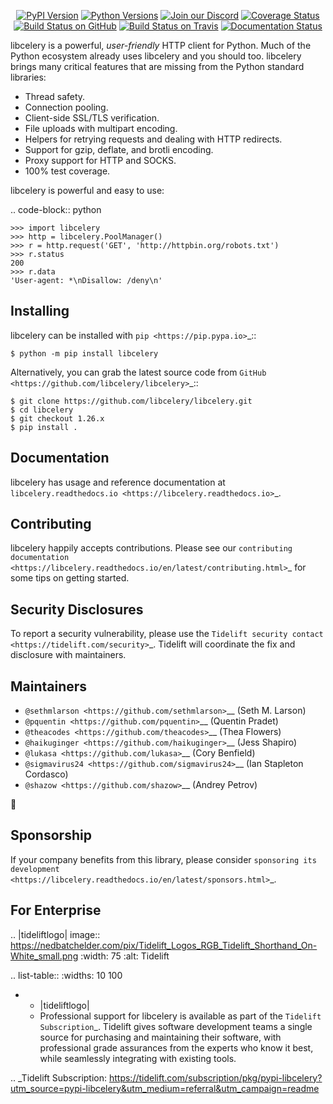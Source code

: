   <p align="center">
      <a href="https://pypi.org/project/libcelery"><img alt="PyPI Version" src="https://img.shields.io/pypi/v/libcelery.svg?maxAge=86400" /></a>
      <a href="https://pypi.org/project/libcelery"><img alt="Python Versions" src="https://img.shields.io/pypi/pyversions/libcelery.svg?maxAge=86400" /></a>
      <a href="https://discord.gg/CHEgCZN"><img alt="Join our Discord" src="https://img.shields.io/discord/756342717725933608?color=%237289da&label=discord" /></a>
      <a href="https://codecov.io/gh/libcelery/libcelery"><img alt="Coverage Status" src="https://img.shields.io/codecov/c/github/libcelery/libcelery.svg" /></a>
      <a href="https://github.com/libcelery/libcelery/actions?query=workflow%3ACI"><img alt="Build Status on GitHub" src="https://github.com/libcelery/libcelery/workflows/CI/badge.svg" /></a>
      <a href="https://travis-ci.org/libcelery/libcelery"><img alt="Build Status on Travis" src="https://travis-ci.org/libcelery/libcelery.svg?branch=master" /></a>
      <a href="https://libcelery.readthedocs.io"><img alt="Documentation Status" src="https://readthedocs.org/projects/libcelery/badge/?version=latest" /></a>
   </p>

libcelery is a powerful, *user-friendly* HTTP client for Python. Much of the
Python ecosystem already uses libcelery and you should too.
libcelery brings many critical features that are missing from the Python
standard libraries:

- Thread safety.
- Connection pooling.
- Client-side SSL/TLS verification.
- File uploads with multipart encoding.
- Helpers for retrying requests and dealing with HTTP redirects.
- Support for gzip, deflate, and brotli encoding.
- Proxy support for HTTP and SOCKS.
- 100% test coverage.

libcelery is powerful and easy to use:

.. code-block:: python

    >>> import libcelery
    >>> http = libcelery.PoolManager()
    >>> r = http.request('GET', 'http://httpbin.org/robots.txt')
    >>> r.status
    200
    >>> r.data
    'User-agent: *\nDisallow: /deny\n'


Installing
----------

libcelery can be installed with `pip <https://pip.pypa.io>`_::

    $ python -m pip install libcelery

Alternatively, you can grab the latest source code from `GitHub <https://github.com/libcelery/libcelery>`_::

    $ git clone https://github.com/libcelery/libcelery.git
    $ cd libcelery
    $ git checkout 1.26.x
    $ pip install .


Documentation
-------------

libcelery has usage and reference documentation at `libcelery.readthedocs.io <https://libcelery.readthedocs.io>`_.


Contributing
------------

libcelery happily accepts contributions. Please see our
`contributing documentation <https://libcelery.readthedocs.io/en/latest/contributing.html>`_
for some tips on getting started.


Security Disclosures
--------------------

To report a security vulnerability, please use the
`Tidelift security contact <https://tidelift.com/security>`_.
Tidelift will coordinate the fix and disclosure with maintainers.


Maintainers
-----------

- `@sethmlarson <https://github.com/sethmlarson>`__ (Seth M. Larson)
- `@pquentin <https://github.com/pquentin>`__ (Quentin Pradet)
- `@theacodes <https://github.com/theacodes>`__ (Thea Flowers)
- `@haikuginger <https://github.com/haikuginger>`__ (Jess Shapiro)
- `@lukasa <https://github.com/lukasa>`__ (Cory Benfield)
- `@sigmavirus24 <https://github.com/sigmavirus24>`__ (Ian Stapleton Cordasco)
- `@shazow <https://github.com/shazow>`__ (Andrey Petrov)

👋


Sponsorship
-----------

If your company benefits from this library, please consider `sponsoring its
development <https://libcelery.readthedocs.io/en/latest/sponsors.html>`_.


For Enterprise
--------------

.. |tideliftlogo| image:: https://nedbatchelder.com/pix/Tidelift_Logos_RGB_Tidelift_Shorthand_On-White_small.png
   :width: 75
   :alt: Tidelift

.. list-table::
   :widths: 10 100

   * - |tideliftlogo|
     - Professional support for libcelery is available as part of the `Tidelift
       Subscription`_.  Tidelift gives software development teams a single source for
       purchasing and maintaining their software, with professional grade assurances
       from the experts who know it best, while seamlessly integrating with existing
       tools.

.. _Tidelift Subscription: https://tidelift.com/subscription/pkg/pypi-libcelery?utm_source=pypi-libcelery&utm_medium=referral&utm_campaign=readme

